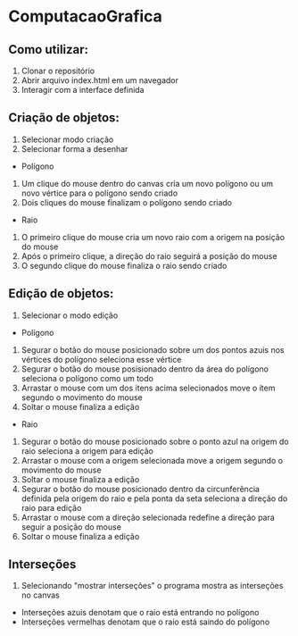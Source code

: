 # ComputacaoGrafica

## Como utilizar:
1. Clonar o repositório
2. Abrir arquivo index.html em um navegador
3. Interagir com a interface definida

## Criação de objetos:
1. Selecionar modo criação
2. Selecionar forma a desenhar
* Polígono
1. Um clique do mouse dentro do canvas cria um novo polígono ou um novo vértice para o polígono sendo criado
2. Dois cliques do mouse finalizam o polígono sendo criado
* Raio
1. O primeiro clique do mouse cria um novo raio com a origem na posição do mouse
2. Após o primeiro clique, a direção do raio seguirá a posição do mouse
3. O segundo clique do mouse finaliza o raio sendo criado

## Edição de objetos:
1. Selecionar o modo edição
* Polígono
1. Segurar o botão do mouse posicionado sobre um dos pontos azuis nos vértices do polígono seleciona esse vértice
2. Segurar o botão do mouse posisionado dentro da área do polígono seleciona o polígono como um todo
3. Arrastar o mouse com um dos itens acima selecionados move o ítem segundo o movimento do mouse
4. Soltar o mouse finaliza a edição
* Raio
1. Segurar o botão do mouse posicionado sobre o ponto azul na origem do raio seleciona a origem para edição
2. Arrastar o mouse com a origem selecionada move a origem segundo o movimento do mouse
3. Soltar o mouse finaliza a edição
4. Segurar o botão do mouse posicionado dentro da circunferência definida pela origem do raio e pela ponta da seta seleciona a direção do raio para edição
5. Arrastar o mouse com a direção selecionada redefine a direção para seguir a posição do mouse
6. Soltar o mouse finaliza a edição

## Interseções
1. Selecionando "mostrar interseções" o programa mostra as interseções no canvas
* Interseções azuis denotam que o raio está entrando no polígono
* Interseções vermelhas denotam que o raio está saindo do polígono
